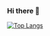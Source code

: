 ### Hi there 👋

[![Top Langs](https://github-readme-stats.vercel.app/api/top-langs/?username=giadaferrario&hide=jupyter%20notebook&layout=compact)](https://github.com/anuraghazra/github-readme-stats)

<!--
**GiadaFerrario/giadaferrario** is a ✨ _special_ ✨ repository because its `README.md` (this file) appears on your GitHub profile.

Here are some ideas to get you started:

- 🔭 I’m currently working on ...
- 🌱 I’m currently learning ...
- 👯 I’m looking to collaborate on ...
- 🤔 I’m looking for help with ...
- 💬 Ask me about ...
- 📫 How to reach me: ...
- 😄 Pronouns: ...
- ⚡ Fun fact: ...


#### I'm Giada and here below you can find my GitHub stats 📊

[![Top Langs](https://github-readme-stats.vercel.app/api/top-langs/?username=giadaferrario&layout=compact)](https://github.com/anuraghazra/github-readme-stats)


-->
